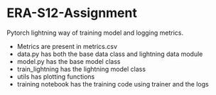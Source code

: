 # ERA-S12-Assignment

Pytorch lightning way of training model and logging metrics.

- Metrics are present in metrics.csv
- data.py has both the base data class and lightning data module
- model.py has the base model class
- train_lightning has the lightning model class
- utils has plotting functions
- training notebook has the training code using trainer and the logs
